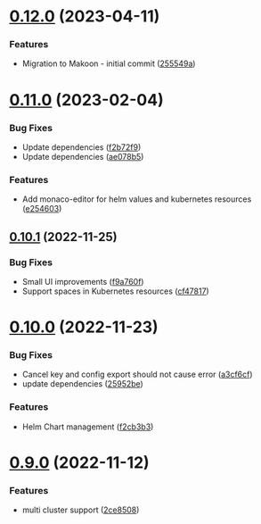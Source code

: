 # [0.12.0](https://github.com/dsieradzki/makoon/compare/v0.11.0...v0.12.0) (2023-04-11)


### Features

* Migration to Makoon - initial commit ([255549a](https://github.com/dsieradzki/makoon/commit/255549a945a880c7bf7ab531baac65b5049d4ec0))



# [0.11.0](https://github.com/dsieradzki/makoon/compare/v0.10.1...v0.11.0) (2023-02-04)


### Bug Fixes

* Update dependencies ([f2b72f9](https://github.com/dsieradzki/makoon/commit/f2b72f93c4088c1478a2f94ce9e1c08afe47213c))
* Update dependencies ([ae078b5](https://github.com/dsieradzki/makoon/commit/ae078b5247f6f61e040ad450f0c84257cca56d6c))


### Features

* Add monaco-editor for helm values and kubernetes resources ([e254603](https://github.com/dsieradzki/makoon/commit/e254603195029b5f85c2899a2bcb1abe9ede3013))



## [0.10.1](https://github.com/dsieradzki/makoon/compare/v0.10.0...v0.10.1) (2022-11-25)


### Bug Fixes

* Small UI improvements ([f9a760f](https://github.com/dsieradzki/makoon/commit/f9a760f28ee0f39d5ad9db0e82a4735bbe6a954c))
* Support spaces in Kubernetes resources ([cf47817](https://github.com/dsieradzki/makoon/commit/cf4781722f170c3fcacebca6a4db816dd9e0a637))



# [0.10.0](https://github.com/dsieradzki/makoon/compare/v0.9.0...v0.10.0) (2022-11-23)


### Bug Fixes

* Cancel key and config export should not cause error ([a3cf6cf](https://github.com/dsieradzki/makoon/commit/a3cf6cfc3f4a94a202c5ce49224aadc42211efb5))
* update dependencies ([25952be](https://github.com/dsieradzki/makoon/commit/25952beacc7851e5c5be001c4dbf22874a0d59b3))


### Features

* Helm Chart management ([f2cb3b3](https://github.com/dsieradzki/makoon/commit/f2cb3b32c744913a9846280a872b1dc9478fe8cf))



# [0.9.0](https://github.com/dsieradzki/makoon/compare/v0.8.0...v0.9.0) (2022-11-12)


### Features

* multi cluster support ([2ce8508](https://github.com/dsieradzki/makoon/commit/2ce8508e5551ecf523ca3a815713371f468ddb23))



